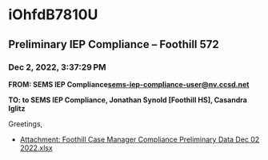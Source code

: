 # iOhfdB7810U
## Preliminary IEP Compliance – Foothill 572
### Dec 2, 2022, 3:37:29 PM
**FROM: SEMS IEP Compliance<sems-iep-compliance-user@nv.ccsd.net>**

**TO: to SEMS IEP Compliance, Jonathan Synold [Foothill HS], Casandra Iglitz**


Greetings, 





* [Attachment: Foothill Case Manager Compliance Preliminary Data Dec 02 2022.xlsx](iOhfdB7810U-attachment-1.xlsx)
